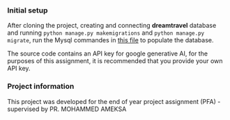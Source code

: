 ### Initial setup
After cloning the project, creating and connecting **dreamtravel** database and running `python manage.py makemigrations` and `python manage.py migrate`, run the Mysql commandes in [this file](https://github.com/MohamedLahlami/DreamTravel---A-tourism-guide-web-app-with-AI-assistance-for-Marrakesh) to populate the database.

The source code contains an API key for google generative AI, for the purposes of this assignment, it is recommended that you provide your own API key.

### Project information
This project was developed for the end of year project assignment (PFA) - supervised by PR. MOHAMMED AMEKSA
